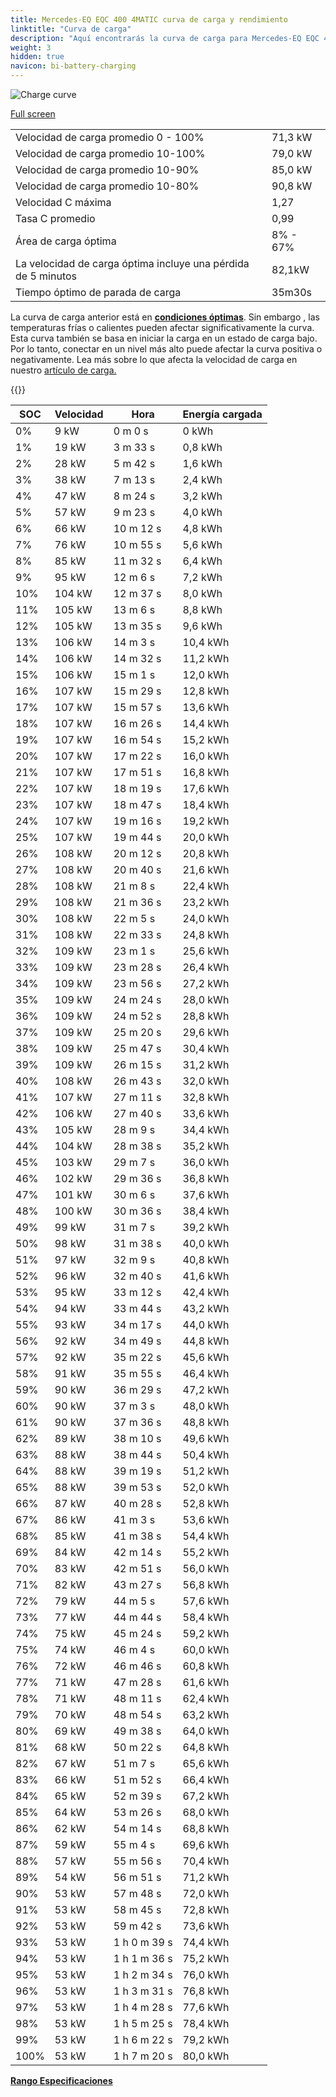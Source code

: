 ```yaml
---
title: Mercedes-EQ EQC 400 4MATIC curva de carga y rendimiento
linktitle: "Curva de carga"
description: "Aquí encontrarás la curva de carga para Mercedes-EQ EQC 400 4MATIC."
weight: 3
hidden: true
navicon: bi-battery-charging
---
```

<!-- markdownlint-disable MD033 -->
<img src="../chargingcurve.svg" alt="Charge curve" class="img-fluid">

[Full screen](/models/mercedes/eqc/eqc_400_4matic/chargingcurve.svg)


<table class="table table-striped border">
<tbody>
<tr>
<td>Velocidad de carga promedio 0 - 100%</td><td>71,3 kW</td>
</tr>
<tr>
<td>Velocidad de carga promedio 10-100%</td><td>79,0 kW</td>
</tr>
<tr>
<td>Velocidad de carga promedio 10-90%</td><td>85,0 kW</td>
</tr>
<tr>
<td>Velocidad de carga promedio 10-80%</td><td>90,8 kW</td>
</tr>
<tr>
<td>Velocidad C máxima</td><td>1,27</td>
</tr>
<tr>
<td>Tasa C promedio</td><td>0,99</td>
</tr>
<tr>
<td>Área de carga óptima</td><td>8% - 67%</td>
</tr>
<tr>
<td>La velocidad de carga óptima incluye una pérdida de 5 minutos</td><td>82,1kW</td>
</tr>
<tr>
<td>Tiempo óptimo de parada de carga</td><td>35m30s</td>
</tr>
</tbody>
</table>


La curva de carga anterior está en **[condiciones óptimas](../../../../../technology/battery/charging/#temperature)**. Sin embargo , las temperaturas frías o calientes pueden afectar significativamente la curva. Esta curva también se basa en iniciar la carga en un estado de carga bajo. Por lo tanto, conectar en un nivel más alto puede afectar la curva positiva o negativamente. Lea más sobre lo que afecta la velocidad de carga en nuestro [artículo de carga.](../../../../../tecnología/batería/carga/)


{{<evkxdisplayaddarticle />}}
<table class="table table-striped border">
<thead>
<tr><th>SOC</th><th>Velocidad</th><th>Hora</th><th>Energía cargada</th></tr>
</thead>
<tbody>
<tr>
<td>0%</td><td>9 kW</td><td> 0 m 0 s </td><td>0 kWh </td>
</tr>
<tr>
<td>1%</td><td>19 kW</td><td> 3 m 33 s </td><td>0,8 kWh </td>
</tr>
<tr>
<td>2%</td><td>28 kW</td><td> 5 m 42 s </td><td>1,6 kWh </td>
</tr>
<tr>
<td>3%</td><td>38 kW</td><td> 7 m 13 s </td><td>2,4 kWh </td>
</tr>
<tr>
<td>4%</td><td>47 kW</td><td> 8 m 24 s </td><td>3,2 kWh </td>
</tr>
<tr>
<td>5%</td><td>57 kW</td><td> 9 m 23 s </td><td>4,0 kWh </td>
</tr>
<tr>
<td>6%</td><td>66 kW</td><td> 10 m 12 s </td><td>4,8 kWh </td>
</tr>
<tr>
<td>7%</td><td>76 kW</td><td> 10 m 55 s </td><td>5,6 kWh </td>
</tr>
<tr>
<td>8%</td><td>85 kW</td><td> 11 m 32 s </td><td>6,4 kWh </td>
</tr>
<tr>
<td>9%</td><td>95 kW</td><td> 12 m 6 s </td><td>7,2 kWh </td>
</tr>
<tr>
<td>10%</td><td>104 kW</td><td> 12 m 37 s </td><td>8,0 kWh </td>
</tr>
<tr>
<td>11%</td><td>105 kW</td><td> 13 m 6 s </td><td>8,8 kWh </td>
</tr>
<tr>
<td>12%</td><td>105 kW</td><td> 13 m 35 s </td><td>9,6 kWh </td>
</tr>
<tr>
<td>13%</td><td>106 kW</td><td> 14 m 3 s </td><td>10,4 kWh </td>
</tr>
<tr>
<td>14%</td><td>106 kW</td><td> 14 m 32 s </td><td>11,2 kWh </td>
</tr>
<tr>
<td>15%</td><td>106 kW</td><td> 15 m 1 s </td><td>12,0 kWh </td>
</tr>
<tr>
<td>16%</td><td>107 kW</td><td> 15 m 29 s </td><td>12,8 kWh </td>
</tr>
<tr>
<td>17%</td><td>107 kW</td><td> 15 m 57 s </td><td>13,6 kWh </td>
</tr>
<tr>
<td>18%</td><td>107 kW</td><td> 16 m 26 s </td><td>14,4 kWh </td>
</tr>
<tr>
<td>19%</td><td>107 kW</td><td> 16 m 54 s </td><td>15,2 kWh </td>
</tr>
<tr>
<td>20%</td><td>107 kW</td><td> 17 m 22 s </td><td>16,0 kWh </td>
</tr>
<tr>
<td>21%</td><td>107 kW</td><td> 17 m 51 s </td><td>16,8 kWh </td>
</tr>
<tr>
<td>22%</td><td>107 kW</td><td> 18 m 19 s </td><td>17,6 kWh </td>
</tr>
<tr>
<td>23%</td><td>107 kW</td><td> 18 m 47 s </td><td>18,4 kWh </td>
</tr>
<tr>
<td>24%</td><td>107 kW</td><td> 19 m 16 s </td><td>19,2 kWh </td>
</tr>
<tr>
<td>25%</td><td>107 kW</td><td> 19 m 44 s </td><td>20,0 kWh </td>
</tr>
<tr>
<td>26%</td><td>108 kW</td><td> 20 m 12 s </td><td>20,8 kWh </td>
</tr>
<tr>
<td>27%</td><td>108 kW</td><td> 20 m 40 s </td><td>21,6 kWh </td>
</tr>
<tr>
<td>28%</td><td>108 kW</td><td> 21 m 8 s </td><td>22,4 kWh </td>
</tr>
<tr>
<td>29%</td><td>108 kW</td><td> 21 m 36 s </td><td>23,2 kWh </td>
</tr>
<tr>
<td>30%</td><td>108 kW</td><td> 22 m 5 s </td><td>24,0 kWh </td>
</tr>
<tr>
<td>31%</td><td>108 kW</td><td> 22 m 33 s </td><td>24,8 kWh </td>
</tr>
<tr>
<td>32%</td><td>109 kW</td><td> 23 m 1 s </td><td>25,6 kWh </td>
</tr>
<tr>
<td>33%</td><td>109 kW</td><td> 23 m 28 s </td><td>26,4 kWh </td>
</tr>
<tr>
<td>34%</td><td>109 kW</td><td> 23 m 56 s </td><td>27,2 kWh </td>
</tr>
<tr>
<td>35%</td><td>109 kW</td><td> 24 m 24 s </td><td>28,0 kWh </td>
</tr>
<tr>
<td>36%</td><td>109 kW</td><td> 24 m 52 s </td><td>28,8 kWh </td>
</tr>
<tr>
<td>37%</td><td>109 kW</td><td> 25 m 20 s </td><td>29,6 kWh </td>
</tr>
<tr>
<td>38%</td><td>109 kW</td><td> 25 m 47 s </td><td>30,4 kWh </td>
</tr>
<tr>
<td>39%</td><td>109 kW</td><td> 26 m 15 s </td><td>31,2 kWh </td>
</tr>
<tr>
<td>40%</td><td>108 kW</td><td> 26 m 43 s </td><td>32,0 kWh </td>
</tr>
<tr>
<td>41%</td><td>107 kW</td><td> 27 m 11 s </td><td>32,8 kWh </td>
</tr>
<tr>
<td>42%</td><td>106 kW</td><td> 27 m 40 s </td><td>33,6 kWh </td>
</tr>
<tr>
<td>43%</td><td>105 kW</td><td> 28 m 9 s </td><td>34,4 kWh </td>
</tr>
<tr>
<td>44%</td><td>104 kW</td><td> 28 m 38 s </td><td>35,2 kWh </td>
</tr>
<tr>
<td>45%</td><td>103 kW</td><td> 29 m 7 s </td><td>36,0 kWh </td>
</tr>
<tr>
<td>46%</td><td>102 kW</td><td> 29 m 36 s </td><td>36,8 kWh </td>
</tr>
<tr>
<td>47%</td><td>101 kW</td><td> 30 m 6 s </td><td>37,6 kWh </td>
</tr>
<tr>
<td>48%</td><td>100 kW</td><td> 30 m 36 s </td><td>38,4 kWh </td>
</tr>
<tr>
<td>49%</td><td>99 kW</td><td> 31 m 7 s </td><td>39,2 kWh </td>
</tr>
<tr>
<td>50%</td><td>98 kW</td><td> 31 m 38 s </td><td>40,0 kWh </td>
</tr>
<tr>
<td>51%</td><td>97 kW</td><td> 32 m 9 s </td><td>40,8 kWh </td>
</tr>
<tr>
<td>52%</td><td>96 kW</td><td> 32 m 40 s </td><td>41,6 kWh </td>
</tr>
<tr>
<td>53%</td><td>95 kW</td><td> 33 m 12 s </td><td>42,4 kWh </td>
</tr>
<tr>
<td>54%</td><td>94 kW</td><td> 33 m 44 s </td><td>43,2 kWh </td>
</tr>
<tr>
<td>55%</td><td>93 kW</td><td> 34 m 17 s </td><td>44,0 kWh </td>
</tr>
<tr>
<td>56%</td><td>92 kW</td><td> 34 m 49 s </td><td>44,8 kWh </td>
</tr>
<tr>
<td>57%</td><td>92 kW</td><td> 35 m 22 s </td><td>45,6 kWh </td>
</tr>
<tr>
<td>58%</td><td>91 kW</td><td> 35 m 55 s </td><td>46,4 kWh </td>
</tr>
<tr>
<td>59%</td><td>90 kW</td><td> 36 m 29 s </td><td>47,2 kWh </td>
</tr>
<tr>
<td>60%</td><td>90 kW</td><td> 37 m 3 s </td><td>48,0 kWh </td>
</tr>
<tr>
<td>61%</td><td>90 kW</td><td> 37 m 36 s </td><td>48,8 kWh </td>
</tr>
<tr>
<td>62%</td><td>89 kW</td><td> 38 m 10 s </td><td>49,6 kWh </td>
</tr>
<tr>
<td>63%</td><td>88 kW</td><td> 38 m 44 s </td><td>50,4 kWh </td>
</tr>
<tr>
<td>64%</td><td>88 kW</td><td> 39 m 19 s </td><td>51,2 kWh </td>
</tr>
<tr>
<td>65%</td><td>88 kW</td><td> 39 m 53 s </td><td>52,0 kWh </td>
</tr>
<tr>
<td>66%</td><td>87 kW</td><td> 40 m 28 s </td><td>52,8 kWh </td>
</tr>
<tr>
<td>67%</td><td>86 kW</td><td> 41 m 3 s </td><td>53,6 kWh </td>
</tr>
<tr>
<td>68%</td><td>85 kW</td><td> 41 m 38 s </td><td>54,4 kWh </td>
</tr>
<tr>
<td>69%</td><td>84 kW</td><td> 42 m 14 s </td><td>55,2 kWh </td>
</tr>
<tr>
<td>70%</td><td>83 kW</td><td> 42 m 51 s </td><td>56,0 kWh </td>
</tr>
<tr>
<td>71%</td><td>82 kW</td><td> 43 m 27 s </td><td>56,8 kWh </td>
</tr>
<tr>
<td>72%</td><td>79 kW</td><td> 44 m 5 s </td><td>57,6 kWh </td>
</tr>
<tr>
<td>73%</td><td>77 kW</td><td> 44 m 44 s </td><td>58,4 kWh </td>
</tr>
<tr>
<td>74%</td><td>75 kW</td><td> 45 m 24 s </td><td>59,2 kWh </td>
</tr>
<tr>
<td>75%</td><td>74 kW</td><td> 46 m 4 s </td><td>60,0 kWh </td>
</tr>
<tr>
<td>76%</td><td>72 kW</td><td> 46 m 46 s </td><td>60,8 kWh </td>
</tr>
<tr>
<td>77%</td><td>71 kW</td><td> 47 m 28 s </td><td>61,6 kWh </td>
</tr>
<tr>
<td>78%</td><td>71 kW</td><td> 48 m 11 s </td><td>62,4 kWh </td>
</tr>
<tr>
<td>79%</td><td>70 kW</td><td> 48 m 54 s </td><td>63,2 kWh </td>
</tr>
<tr>
<td>80%</td><td>69 kW</td><td> 49 m 38 s </td><td>64,0 kWh </td>
</tr>
<tr>
<td>81%</td><td>68 kW</td><td> 50 m 22 s </td><td>64,8 kWh </td>
</tr>
<tr>
<td>82%</td><td>67 kW</td><td> 51 m 7 s </td><td>65,6 kWh </td>
</tr>
<tr>
<td>83%</td><td>66 kW</td><td> 51 m 52 s </td><td>66,4 kWh </td>
</tr>
<tr>
<td>84%</td><td>65 kW</td><td> 52 m 39 s </td><td>67,2 kWh </td>
</tr>
<tr>
<td>85%</td><td>64 kW</td><td> 53 m 26 s </td><td>68,0 kWh </td>
</tr>
<tr>
<td>86%</td><td>62 kW</td><td> 54 m 14 s </td><td>68,8 kWh </td>
</tr>
<tr>
<td>87%</td><td>59 kW</td><td> 55 m 4 s </td><td>69,6 kWh </td>
</tr>
<tr>
<td>88%</td><td>57 kW</td><td> 55 m 56 s </td><td>70,4 kWh </td>
</tr>
<tr>
<td>89%</td><td>54 kW</td><td> 56 m 51 s </td><td>71,2 kWh </td>
</tr>
<tr>
<td>90%</td><td>53 kW</td><td> 57 m 48 s </td><td>72,0 kWh </td>
</tr>
<tr>
<td>91%</td><td>53 kW</td><td> 58 m 45 s </td><td>72,8 kWh </td>
</tr>
<tr>
<td>92%</td><td>53 kW</td><td> 59 m 42 s </td><td>73,6 kWh </td>
</tr>
<tr>
<td>93%</td><td>53 kW</td><td>1 h 0 m 39 s </td><td>74,4 kWh </td>
</tr>
<tr>
<td>94%</td><td>53 kW</td><td>1 h 1 m 36 s </td><td>75,2 kWh </td>
</tr>
<tr>
<td>95%</td><td>53 kW</td><td>1 h 2 m 34 s </td><td>76,0 kWh </td>
</tr>
<tr>
<td>96%</td><td>53 kW</td><td>1 h 3 m 31 s </td><td>76,8 kWh </td>
</tr>
<tr>
<td>97%</td><td>53 kW</td><td>1 h 4 m 28 s </td><td>77,6 kWh </td>
</tr>
<tr>
<td>98%</td><td>53 kW</td><td>1 h 5 m 25 s </td><td>78,4 kWh </td>
</tr>
<tr>
<td>99%</td><td>53 kW</td><td>1 h 6 m 22 s </td><td>79,2 kWh </td>
</tr>
<tr>
<td>100%</td><td>53 kW</td><td>1 h 7 m 20 s </td><td>80,0 kWh </td>
</tr>
</tbody>
</table>

<div class="mt-3 mb-3">
<a href="../rangeandconsumption/" class="text-decoration-none text-black">
<strong><i class="bi-arrow-left"></i> Rango </strong>
</a>
<a href="../specifications/" class="text-decoration-none text-black float-end">
<strong>Especificaciones <i class="bi-arrow-right"></i></strong>
</a>
</div>
